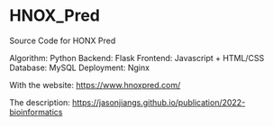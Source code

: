 # HNOX_Pred
Source Code for HONX Pred

  Algorithm: Python
  Backend: Flask
  Frontend: Javascript + HTML/CSS
  Database: MySQL
  Deployment: Nginx

With the website:
https://www.hnoxpred.com/

The description:
https://jasonjiangs.github.io/publication/2022-bioinformatics
